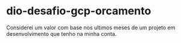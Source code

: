 # dio-desafio-gcp-orcamento

Considerei um valor com base nos ultimos meses de um projeto em desenvolvimento que tenho na minha conta.

